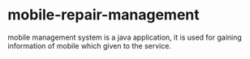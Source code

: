 # mobile-repair-management
mobile management system is a java application, it is used for gaining information of mobile which given to the service.
